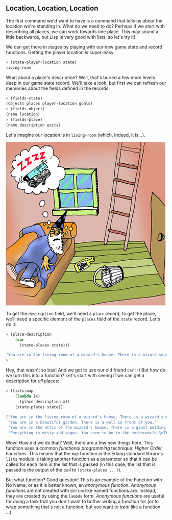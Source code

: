 ## Location, Location, Location

The first command we'd want to have is a command that tells us about the location we're standing in. What do we need to do? Perhaps if we start with describing all places, we can work towards one place. This may sound a little backwards, but Lisp is very good with lists, so let's try it!

We can get there in stages by playing with our new game state and record functions. Getting the player location is super-easy:

```lisp
> (state-player-location state)
living-room
```

What about a place's description? Well, that's buried a few more levels deep in our game state record. We'll take a look, but first we can refresh our memories about the fields defined in the records:

```lisp
> (fields-state)
(objects places player-location goals)
> (fields-object)
(name location)
> (fields-place)
(name description exits)
```

Let's imagine our location is in ``living-room`` (which, indeed, it is...).

![](../images/living_room.jpg)

To get the ``description`` field, we'll need a ``place`` record; to get the place, we'll need a specific element of the ``places`` field of the ``state`` record. Let's do it:

```lisp
> (place-description
    (car
      (state-places state)))
```
```lisp
"You are in the living-room of a wizard's house. There is a wizard snoring loudly on the couch."
>
```

Hey, that wasn't so bad! And we got to use our old friend ``car`` :-) But how do we turn this into a function? Let's start with seeing if we can get a description for *all* places:

```lisp
> (lists:map
    (lambda (x)
      (place-description x))
    (state-places state))
```
```lisp
("You are in the living-room of a wizard's house. There is a wizard snoring loudly on the couch."
 "You are in a beautiful garden. There is a well in front of you."
 "You are in the attic of the wizard's house. There is a giant welding torch in the corner."
 "Everything is misty and vague. You seem to be in the netherworld.\nThere are no exits.\nYou could be here for a long time.")
```

Wow! How did we do that? Well, there are a few new things here. This function uses a common *functional programming* technique: *Higher Order Functions*. This means that the ``map`` function in the Erlang standard library's ``lists`` module is taking another function as a parameter so that it can be called for each item in the list that is passed (in this case, the list that is passed is the output of the call to ``(state-places ...)``).

But what function? Good question! This is an example of the Function with No Name, or as it is better known, an *anonymous function*. *Anonymous functions* are not created with ``define`` like named functions are. Instead, they are created by using the ``lambda`` form. *Anonymous functions* are useful for doing a task that you don't want to bother writing a function for (or to wrap something that's not a function, but you want to *treat* like a function ...).
